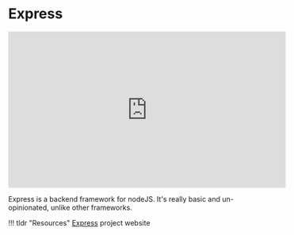 # Express

<iframe width="560" height="315" src="https://www.youtube.com/embed/-MTSQjw5DrM" title="YouTube video player" frameborder="0" allow="accelerometer; autoplay; clipboard-write; encrypted-media; gyroscope; picture-in-picture" allowfullscreen></iframe>

Express is a backend framework for nodeJS. It's really basic and un-opinionated, unlike other frameworks.

!!! tldr "Resources"
    <a href="https://expressjs.com/">Express</a> project website 

